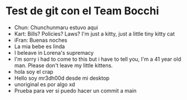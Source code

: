 # Test de git con el Team Bocchi
- Chun: Chunchunmaru estuvo aqui
- Kart: Bills? Policies? Laws? I'm just a kitty, just a little tiny kitty cat
- iFran: Buenas noches
- La mia bebe es linda
- I beleave in Lorena's supremacy
- I'm sorry i had to come to this but i have to tell you, I'm a 41 year old man. Please don't leave my little kittens.
- hola soy el crap
- Hello soy mr3dh00d desde mi desktop
- unoriginal es por algo xd
- Prueba para ver si puedo hacer un commit a main
